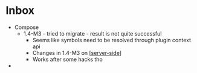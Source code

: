 # Inbox

- Compose
  - 1.4-M3 - tried to migrate - result is not quite successful
    - Seems like symbols need to be resolved through plugin context api
    - Changes in 1.4-M3 on [[server-side]] 
    - Works after some hacks tho
- 


[//begin]: # "Autogenerated link references for markdown compatibility"
[server-side]: compose/server-side "Compose on server side"
[//end]: # "Autogenerated link references"
